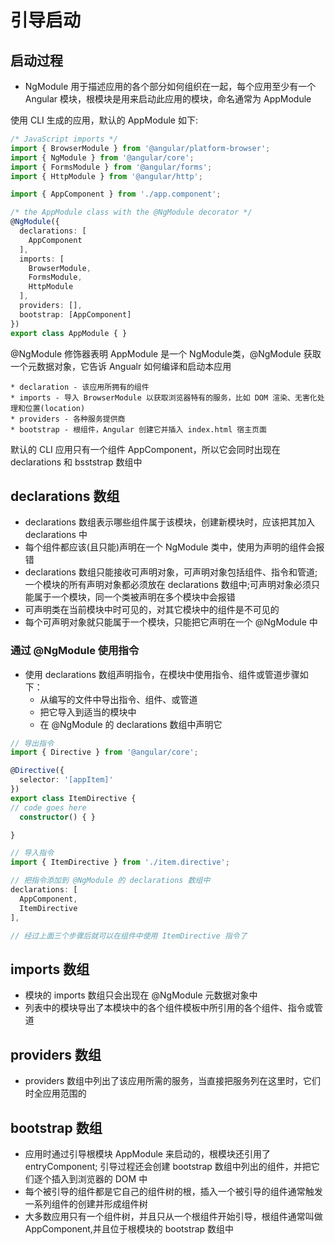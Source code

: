 # 引导启动

## 启动过程

 * NgModule 用于描述应用的各个部分如何组织在一起，每个应用至少有一个 Angular 模块，根模块是用来启动此应用的模块，命名通常为 AppModule

使用 CLI 生成的应用，默认的 AppModule 如下:
```ts
/* JavaScript imports */
import { BrowserModule } from '@angular/platform-browser';
import { NgModule } from '@angular/core';
import { FormsModule } from '@angular/forms';
import { HttpModule } from '@angular/http';

import { AppComponent } from './app.component';

/* the AppModule class with the @NgModule decorator */
@NgModule({
  declarations: [
    AppComponent
  ],
  imports: [
    BrowserModule,
    FormsModule,
    HttpModule
  ],
  providers: [],
  bootstrap: [AppComponent]
})
export class AppModule { }
```

@NgModule 修饰器表明 AppModule 是一个 NgModule类，@NgModule 获取一个元数据对象，它告诉 Angualr 如何编译和启动本应用

    * declaration - 该应用所拥有的组件
    * imports - 导入 BrowserModule 以获取浏览器特有的服务，比如 DOM 渲染、无害化处理和位置(location)
    * providers - 各种服务提供商
    * bootstrap - 根组件，Angular 创建它并插入 index.html 宿主页面

默认的 CLI 应用只有一个组件 AppComponent，所以它会同时出现在 declarations 和 bsststrap 数组中

## declarations 数组

 * declarations 数组表示哪些组件属于该模块，创建新模块时，应该把其加入 declarations 中
 * 每个组件都应该(且只能)声明在一个 NgModule 类中，使用为声明的组件会报错
 * declarations 数组只能接收可声明对象，可声明对象包括组件、指令和管道;一个模块的所有声明对象都必须放在 declarations 数组中;可声明对象必须只能属于一个模块，同一个类被声明在多个模块中会报错
 * 可声明类在当前模块中时可见的，对其它模块中的组件是不可见的
 * 每个可声明对象就只能属于一个模块，只能把它声明在一个 @NgModule 中

### 通过 @NgModule 使用指令

 * 使用 declarations 数组声明指令，在模块中使用指令、组件或管道步骤如下：
    * 从编写的文件中导出指令、组件、或管道
    * 把它导入到适当的模块中
    * 在 @NgModule 的 declarations 数组中声明它

```ts
// 导出指令
import { Directive } from '@angular/core';

@Directive({
  selector: '[appItem]'
})
export class ItemDirective {
// code goes here
  constructor() { }

}

// 导入指令
import { ItemDirective } from './item.directive';

// 把指令添加到 @NgModule 的 declarations 数组中
declarations: [
  AppComponent,
  ItemDirective
],

// 经过上面三个步骤后就可以在组件中使用 ItemDirective 指令了
```

## imports 数组

 * 模块的 imports 数组只会出现在 @NgModule 元数据对象中
 * 列表中的模块导出了本模块中的各个组件模板中所引用的各个组件、指令或管道

## providers 数组

 * providers 数组中列出了该应用所需的服务，当直接把服务列在这里时，它们时全应用范围的

## bootstrap 数组

 * 应用时通过引导根模块 AppModule 来启动的，根模块还引用了 entryComponent; 引导过程还会创建 bootstrap 数组中列出的组件，并把它们逐个插入到浏览器的 DOM 中
 * 每个被引导的组件都是它自己的组件树的根，插入一个被引导的组件通常触发一系列组件的创建并形成组件树
 * 大多数应用只有一个组件树，并且只从一个根组件开始引导，根组件通常叫做 AppComponent,并且位于根模块的 bootstrap 数组中